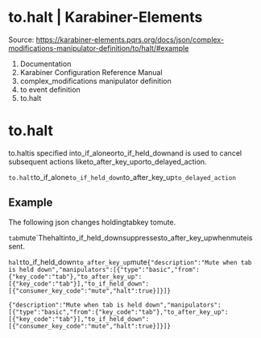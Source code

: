 # to.halt | Karabiner-Elements

Source: https://karabiner-elements.pqrs.org/docs/json/complex-modifications-manipulator-definition/to/halt/#example

1. Documentation
1. Karabiner Configuration Reference Manual
1. complex_modifications manipulator definition
1. to event definition
1. to.halt

# to.halt

to.haltis specified into_if_aloneorto_if_held_downand is used to cancel subsequent actions liketo_after_key_uporto_delayed_action.

`to.halt`to_if_alone`to_if_held_down`to_after_key_up`to_delayed_action`
## Example

The following json changes holdingtabkey tomute.

`tab`mute`Thehaltinto_if_held_downsuppressesto_after_key_upwhenmuteis sent.

`halt`to_if_held_down`to_after_key_up`mute`
{"description":"Mute when tab is held down","manipulators":[{"type":"basic","from":{"key_code":"tab"},"to_after_key_up":[{"key_code":"tab"}],"to_if_held_down":[{"consumer_key_code":"mute","halt":true}]}]}
`

`{"description":"Mute when tab is held down","manipulators":[{"type":"basic","from":{"key_code":"tab"},"to_after_key_up":[{"key_code":"tab"}],"to_if_held_down":[{"consumer_key_code":"mute","halt":true}]}]}`